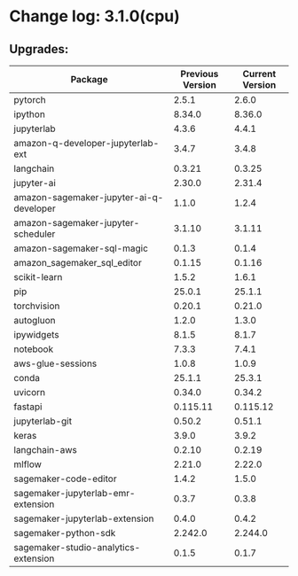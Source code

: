 # Change log: 3.1.0(cpu)

## Upgrades: 

Package | Previous Version | Current Version
---|---|---
pytorch|2.5.1|2.6.0
ipython|8.34.0|8.36.0
jupyterlab|4.3.6|4.4.1
amazon-q-developer-jupyterlab-ext|3.4.7|3.4.8
langchain|0.3.21|0.3.25
jupyter-ai|2.30.0|2.31.4
amazon-sagemaker-jupyter-ai-q-developer|1.1.0|1.2.4
amazon-sagemaker-jupyter-scheduler|3.1.10|3.1.11
amazon-sagemaker-sql-magic|0.1.3|0.1.4
amazon_sagemaker_sql_editor|0.1.15|0.1.16
scikit-learn|1.5.2|1.6.1
pip|25.0.1|25.1.1
torchvision|0.20.1|0.21.0
autogluon|1.2.0|1.3.0
ipywidgets|8.1.5|8.1.7
notebook|7.3.3|7.4.1
aws-glue-sessions|1.0.8|1.0.9
conda|25.1.1|25.3.1
uvicorn|0.34.0|0.34.2
fastapi|0.115.11|0.115.12
jupyterlab-git|0.50.2|0.51.1
keras|3.9.0|3.9.2
langchain-aws|0.2.10|0.2.19
mlflow|2.21.0|2.22.0
sagemaker-code-editor|1.4.2|1.5.0
sagemaker-jupyterlab-emr-extension|0.3.7|0.3.8
sagemaker-jupyterlab-extension|0.4.0|0.4.2
sagemaker-python-sdk|2.242.0|2.244.0
sagemaker-studio-analytics-extension|0.1.5|0.1.7
